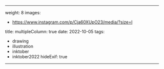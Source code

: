 
---
weight: 8
images:
- https://www.instagram.com/p/Cja60XUpO23/media/?size=l

title:
multipleColumn: true
date: 2022-10-05
tags:
- drawing
- illustration
- inktober
- inktober2022
hideExif: true
---

